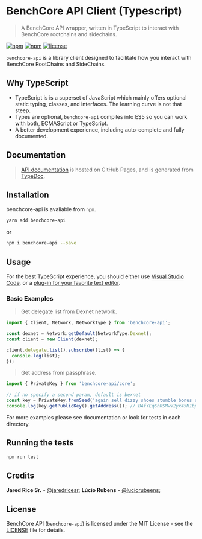 # BenchCore API Client (Typescript)

> A BenchCore API wrapper, written in TypeScript to interact with BenchCore rootchains and sidechains.

[![npm](https://img.shields.io/npm/dt/benchcore-api.svg)]()
[![npm](https://img.shields.io/npm/v/benchcore-api.svg)]()
[![license](https://img.shields.io/github/license/benchcore/benchcore-api.svg)]()

`benchcore-api` is a library client designed to facilitate how you interact with BenchCore RootChains and SideChains.

## Why TypeScript

  * TypeScript is is a superset of JavaScript which mainly offers optional static typing, classes, and interfaces. The learning curve is not that steep.
  * Types are optional, `benchcore-api` compiles into ES5 so you can work with both, ECMAScript or TypeScript.
  * A better development experience, including auto-complete and fully documented.

## Documentation

> [API documentation](https://benchcore.github.io/benchcore-api/) is hosted on GitHub Pages, and is generated from [TypeDoc](https://github.com/TypeStrong/typedoc).

## Installation

benchcore-api is avaliable from `npm`.

```bash
yarn add benchcore-api
```

or

```bash
npm i benchcore-api --save
```

## Usage

For the best TypeScript experience, you should either use [Visual Studio Code](http://code.visualstudio.com/), or a [plug-in for your favorite text editor](https://github.com/Microsoft/TypeScript/wiki/TypeScript-Editor-Support).

### Basic Examples

> Get delegate list from Dexnet network.

```js
import { Client, Network, NetworkType } from 'benchcore-api';

const dexnet = Network.getDefault(NetworkType.Dexnet);
const client = new Client(dexnet);

client.delegate.list().subscribe((list) => {
  console.log(list);
});
```

> Get address from passphrase.

```js
import { PrivateKey } from 'benchcore-api/core';

// if no specify a second param, default is bexnet
const key = PrivateKey.fromSeed('again sell dizzy shoes stumble bonus salt two exhibit slender romance fade');
console.log(key.getPublicKey().getAddress()); // BAfYEq6hRSMwV2yx45M1bpNx5KgdPyVBZW
```

For more examples please see documentation or look for tests in each directory.

## Running the tests

```bash
npm run test
```

## Credits

**Jared Rice Sr.** - [@jaredricesr](https://github.com/jaredricesr);
**Lúcio Rubens** - [@luciorubeens](https://github.com/luciorubeens);

## License

BenchCore API (`benchcore-api`) is licensed under the MIT License - see the [LICENSE](./LICENSE) file for details.

